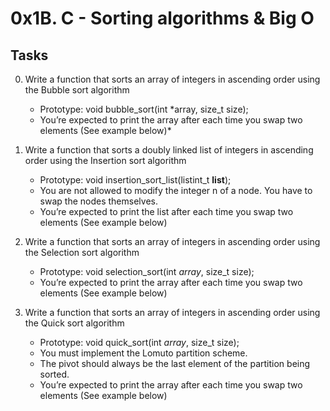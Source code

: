 # 0x1B. C - Sorting algorithms & Big O
## Tasks

0. Write a function that sorts an array of integers in ascending order using the Bubble sort algorithm

	* Prototype: void bubble_sort(int *array, size_t size);
	* You’re expected to print the array after each time you swap two elements (See example below)*
1. Write a function that sorts a doubly linked list of integers in ascending order using the Insertion sort algorithm

	* Prototype: void insertion_sort_list(listint_t **list**);
	* You are not allowed to modify the integer n of a node. You have to swap the nodes themselves.
	* You’re expected to print the list after each time you swap two elements (See example below)
2. Write a function that sorts an array of integers in ascending order using the Selection sort algorithm

	* Prototype: void selection_sort(int *array*, size_t size);
	* You’re expected to print the array after each time you swap two elements (See example below)
3. Write a function that sorts an array of integers in ascending order using the Quick sort algorithm

	* Prototype: void quick_sort(int *array*, size_t size);
	* You must implement the Lomuto partition scheme.
	* The pivot should always be the last element of the partition being sorted.
	* You’re expected to print the array after each time you swap two elements (See example below)
